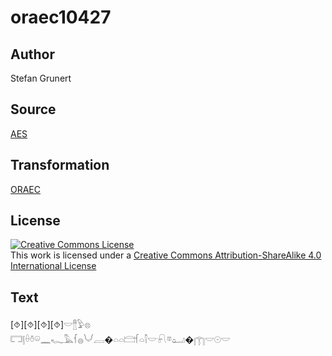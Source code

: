 # oraec10427

## Author

Stefan Grunert

## Source

[AES](https://github.com/simondschweitzer/aes)

## Transformation

[ORAEC](https://oraec.github.io/)

## License

<a rel="license" href="http://creativecommons.org/licenses/by-sa/4.0/"><img alt="Creative Commons License" style="border-width:0" src="https://i.creativecommons.org/l/by-sa/4.0/88x31.png" /></a><br />This work is licensed under a <a rel="license" href="http://creativecommons.org/licenses/by-sa/4.0/">Creative Commons Attribution-ShareAlike 4.0 International License</a>

## Text

[⯑][⯑][⯑][⯑]𓎟𓊽𓅱𓊖<br>
𓉐𓊤𓏐𓏊𓏖𓈖𓆑𓅓𓆳𓐍𓄋𓐙�𓏏𓏏𓊭𓆳𓏏𓌐𓎟𓍯𓎼𓂠�𓉲𓎟𓇳𓎟<br>
